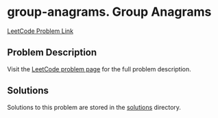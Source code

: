 # group-anagrams. Group Anagrams

[LeetCode Problem Link](https://leetcode.com/problems/group_anagrams/)

## Problem Description

Visit the [LeetCode problem page](https://leetcode.com/problems/group_anagrams/) for the full problem description.

## Solutions

Solutions to this problem are stored in the [solutions](./solutions) directory.
